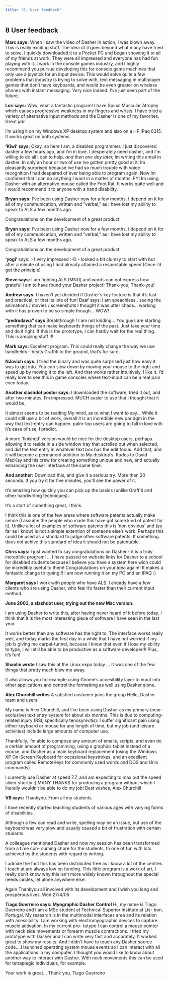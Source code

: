 ```yaml
---
title: "8. User feedback"
---
```

## 8 User feedback

**Marc says:**
When I saw the video of Dasher in action, I was blown away. This is really exciting stuff. The idea of it goes beyond what many have tried to solve. I quickly downloaded it to a Pocket PC and began showing it to all of my friends at work. They were all impressed and everyone has had fun playing with it. I work in the console games industry, and I highly recommend you pursue developing this for console game machines that only use a joystick for an input device. This would solve quite a few problems that industry is trying to solve with, text messaging in multiplayer games that don’t have keyboards, and would be even greater on wireless phones with instant messaging. Very nice indeed. I’ve just seen part of the future.

**Lori says:**
Wow, what a fantastic program! I have Spinal Muscular Atrophy which causes progressive weakness in my fingers and wrists. I have tried a variety of alternative input methods and the Dasher is one of my favorites. Great job!

I’m using it on my Windows XP desktop system and also on a HP iPaq 6315. It works great on both systems.

**‘Kiwi’ says:**
Okay, so here I am, a disabled programmer. I just discovered dasher a few hours ago, and I’m in love. I desperately need dasher, and I’m willing to do all I can to help.
*and then one day later,*
Im writing this email in dasher. In only an hour or two of use Ive gotten pretty good at it. Im pleasantly surprised because Ive had so much trouble with voice recognition I had despaired of ever being able to program again. Now Im confident that I can do anything I want in a matter of months.
FYI Im using Dasher with an alternative mouse called the Foot Rat. It works quite well and I would recommend it to anyone with a hand disability.

**Bryan says:**
I’ve been using Dasher now for a few months. I depend on it for all of my communication, written and ”verbal,” as I have lost my ability to speak to ALS a few months ago.

Congratulations on the development of a great product

**Bryan says:**
I’ve been using Dasher now for a few months. I depend on it for all of my communication, written and ”verbal,” as I have lost my ability to speak to ALS a few months ago.

Congratulations on the development of a great product.

**‘yogi’** says: :-)
very impressed :-D -
looked a bit clumsy to start with but after a minute of using I had already attained a respectable speed (Once i’d got the principle)

**Steve says:** I am fighting ALS (MND) and words can not express how grateful I am to have found your Dasher project!
Thank-you, Thank-you!

**Andrew says:** I haven’t yet decided if Dasher’s key feature is that it’s fast and practical, or that its lots of fun!
Daaf says: I am speachless.. seeing the animations / movies / screenshots I thought it was utter chaos... working with it has proven to be so simple though...
WOW!

**“pedrodawa” says** Breakthrough !
I am not kidding... You guys are starting something that can make keyboards things of the
past. Just take your time and do it right. If this is the prototype, I can hardly wait for the real thing. This is amazing stuff !!!

**Mark says:** Excellent program. This could really change the way we use handhelds – beats Graffiti to the ground, that’s for sure.

**NJovich says:** I tried the binary and was quite surprised just how easy it was to get into. You can slow down by moving your mouse to the right and speed up by moving it to the left. And that works rather intuitively, I like it. I’d really love to see this in game consoles where text-input can be a real pain even today.

**Another slashdot poster says:** I downloaded the software, tried it out, and after two minutes, I’m impressed. MUCH easier to use that I thought that it would be,

It almost seems to be reading My mind, as to what I want to say...
While it could still use a bit of work, overall it is an incredible new paridgm in the way that text-entry can happen. palm-top users are going to fall in love with it’s ease of use, I predict.

A more ‘finished’ version would be nice for the desktop users, perhaps allowing it to reside in a side window tray that scrolled out when selected, and did the text entry in whatever text box has the edit focus. Add that, and it will become a permanent addition to My desktop’s.
Kudos to David MacKay and his crew for creating something unique and new, and actually enhancing the user interface at the same time.

**And another:** Download this, and give it a serious try. More than 20 seconds. If you try it for five minutes, you’ll see the power of it.

It’s amazing how quickly you can pick up the basics (unlike Graffiti and other handwriting techniques).

It’s a start of something great, I think.

I think this is one of the few areas where software patents actually make sence (I assume the people who made this have got some kind of patent for it). Unlike a lot of examples of software patents this is ‘non obvious’ and (as far as I know) is not a simple extention of someone else’s work. Perhaps this could be used as a standard to judge other software patents: If something does not achive this standard of idea it should not be patentable.

**Chris says:** I just wanted to say congratulations on Dasher - it is a truly incredible program! ... I have passed on website links for Dasher to a school for disabled students because I believe you have a system here wich could be incredibly useful to them!
Congratulations on your idea again!! It makes a fantastic change to typing!!! I am now running it on my PC and an IPAQ :)

**Margaret says** I work with people who have ALS. I already have a few clients who are using Dasher, who feel it’s faster than their current input method.

**June 2003, a slashdot user, trying out the new Mac version:**

I am using Dasher to write this, after having never heard of it before today. I think that it is the most interesting piece of software I have seen in the last year.

It works better than any software has the right to. The interface works really well, and today marks the first day in a while that I have not worried if my job is giving me carpal-tunnel, because I know that even if I lose my ability to type, I will still be able to be productive as a software developer!!!
Plus, it’s fun!

**Shaolin wrote** I saw this at the Linux expo today ...
It was one of the few things that pretty much blew me away.

It also allows you for example using Gnome’s accesibility layer to input into other applications
and control the formatting as well using Dasher alone.

**Alex Churchill writes**
A satisfied customer joins the group Hello, Dasher team and users!

My name is Alex Churchill, and I’ve been using Dasher as my primary (near-exclusive) text entry system for about six months. This is due to computing-related injury (RSI, specifically tenosynivitis): I suffer significant pain using either keyboard or mouse for any length of time, but my job (and leisure activities) include large amounts of computer use.

Thankfully, I’m able to compose any amount of emails, scripts, and even do a certain amount of programming, using a graphics tablet instead of a mouse, and Dasher as a main keyboard replacement (using the Windows XP On-Screen Keyboard for occasional keystrokes, and an excellent program called RemoteKeys for commonly used words and DOS and Unix commands).

I currently use Dasher at speed 7.7, and am expecting to max out the speed slider shortly ;) MANY THANKS for producing a program without which I literally wouldn’t be able to do my job!
Best wishes, Alex Churchill

**VB says:** Thankyou. From all my students.

I have recently started teaching students of various ages with varying forms of disabilities.

Although a few can read and write, spelling may be an issue, but use of the keyboard was very slow and usually caused a bit of frustration with certain students.

A colleague mentioned Dasher and now my session has been transformed from a time con- suming chore for the students, to one of fun with lots achieved by the students with regard to writing.

I admire the fact this has been distributed free as I know a lot of the centres I teach at are always low on funding. This little program is a work of art, I really don’t know why this isn’t more widely known throughout the special needs circles, let alone anywhere else.

Again Thankyou all involved with its development and I wish you long and prosperous lives. Wed 27/4/05

**Tiago Guerreiro says:**
**Myographic Dasher Control**
Hi,
my name is Tiago Guerreiro and I am a MSc student at Technical Superior Institute at Lis-
bon, Portugal. My research is in the multimodal interfaces area and its relation with acessibility. I am working with electromyographic devices to capture muscle activation. In my current pro- totype I can control a mouse pointer with neck side movements or forearm muscle contractions. I tried my prototype with Dasher and I can write very fast and accurately. It worked great to show my results. And I didn’t have to touch any Dasher source code....I launched operating system mouse events so I can interact with all the applications in my computer. I thought you would like to know about another way to interact with Dasher. With neck movements this can be used for tetraplegic individuals, for example.

Your work is great... Thank you. Tiago Guerreiro
